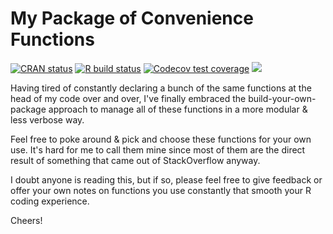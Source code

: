 My Package of Convenience Functions
===================================

[![CRAN status](https://www.r-pkg.org/badges/version/funchir)](https://cran.r-project.org/package=funchir)
[![R build status](https://github.com/michaelchirico/funchir/workflows/R-CMD-check/badge.svg)](https://github.com/michaelchirico/funchir/actions?workflow=R-CMD-check)
[![Codecov test coverage](https://codecov.io/gh/michaelchirico/funchir/branch/master/graph/badge.svg)](https://codecov.io/gh/michaelchirico/funchir?branch=master)
[![](http://cranlogs.r-pkg.org/badges/funchir)](https://cran.r-project.org/package=funchir)

Having tired of constantly declaring a bunch of the same functions at the head of my code over and over, I've finally embraced the build-your-own-package approach to manage all of these functions in a more modular & less verbose way.

Feel free to poke around & pick and choose these functions for your own use. It's hard for me to call them mine since most of them are the direct result of something that came out of StackOverflow anyway.

I doubt anyone is reading this, but if so, please feel free to give feedback or offer your own notes on functions you use constantly that smooth your R coding experience.

Cheers!
